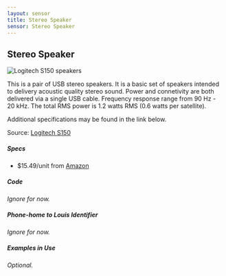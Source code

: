 ```yaml
---
layout: sensor
title: Stereo Speaker
sensor: Stereo Speaker
---
```

##	Stereo Speaker

![Logitech S150 speakers](http://www.logitech.com/assets/20147/20147.png)

This is a pair of USB stereo speakers. It is a basic set of speakers intended to delivery acoustic quality stereo sound. Power and connetivity are both delivered via a single USB cable. Frequency response range from 90 Hz - 20 kHz. The total RMS power is 1.2 watts RMS (0.6 watts per satellite).

Additional specifications may be found in the link below.

Source: [Logitech S150](http://www.logitech.com/en-us/product/s150-speakers-business)



##### Specs

*	$15.49/unit from [Amazon](http://www.amazon.com/Logitech-S150-Speakers-Digital-Sound/dp/B000ZH98LU/ref=sr_1_1?ie=UTF8&qid=1378781184&sr=8-1&keywords=speakers+usb)




##### Code

_Ignore for now._

##### Phone-home to Louis Identifier

_Ignore for now._

##### Examples in Use

_Optional._
